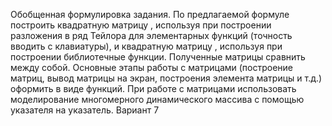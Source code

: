 Обобщенная формулировка задания. По предлагаемой формуле построить квадратную матрицу  ,  используя при построении разложения в ряд Тейлора для элементарных функций (точность вводить с клавиатуры), и квадратную матрицу  , используя при построении библиотечные функции. Полученные матрицы сравнить между собой. Основные этапы работы с матрицами (построение матриц, вывод матрицы на экран, построения элемента матрицы и т.д.) оформить в виде функций. При работе с матрицами использовать моделирование многомерного динамического массива с помощью  указателя на указатель.
Вариант 7
